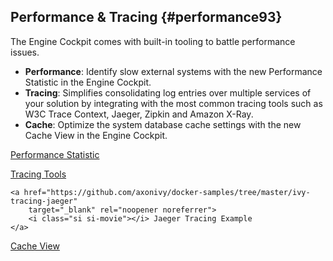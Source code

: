 ## Performance & Tracing {#performance93}

The Engine Cockpit comes with built-in tooling to battle performance issues.

- __Performance__: Identify slow external systems with the new Performance Statistic in the Engine Cockpit.
- __Tracing__: Simplifies consolidating log entries over multiple services of your solution by
  integrating with the most common tracing tools such as W3C Trace Context, Jaeger, Zipkin and Amazon X-Ray.
- __Cache__: Optimize the system database cache settings with the new Cache View in the Engine Cockpit.

<div class="short-links">
	<a href="${docBaseUrl}/engine-guide/tool-reference/engine-cockpit/monitor.html#engine-cockpit-monitor-performance"
		target="_blank" rel="noopener noreferrer">
		<i class="si si-book"></i> Performance Statistic
	</a>
  
  <a href="${docBaseUrl}/engine-guide/monitoring/logging.html#request-tracing-tools"
		target="_blank" rel="noopener noreferrer">
		<i class="si si-book"></i> Tracing Tools
	</a>
  
 	<a href="https://github.com/axonivy/docker-samples/tree/master/ivy-tracing-jaeger"
		target="_blank" rel="noopener noreferrer">
		<i class="si si-movie"></i> Jaeger Tracing Example
	</a>
  
  <a href="${docBaseUrl}/engine-guide/tool-reference/engine-cockpit/monitor.html#cache"
		target="_blank" rel="noopener noreferrer">
		<i class="si si-book"></i> Cache View
	</a>

</div>
